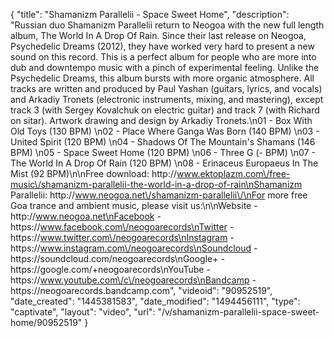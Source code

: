 {
    "title": "Shamanizm Parallelii - Space Sweet Home",
    "description": "Russian duo Shamanizm Parallelii return to Neogoa with the new full length album, The World In A Drop Of Rain. Since their last release on Neogoa, Psychedelic Dreams (2012), they have worked very hard to present a new sound on this record. This is a perfect album for people who are more into dub and downtempo music with a pinch of experimental feeling. Unlike the Psychedelic Dreams, this album bursts with more organic atmosphere. All tracks are written and produced by Paul Yashan (guitars, lyrics, and vocals) and Arkadiy Tronets (electronic instruments, mixing, and mastering), except track 3 (with Sergey Kovalchuk on electric guitar) and track 7 (with Richard on sitar). Artwork drawing and design by Arkadiy Tronets.\n01 - Box With Old Toys (130 BPM) \n02 - Place Where Ganga Was Born (140 BPM) \n03 - United Spirit (120 BPM) \n04 - Shadows Of The Mountain's Shamans (146 BPM) \n05 - Space Sweet Home (120 BPM) \n06 - Three G (- BPM) \n07 - The World In A Drop Of Rain (120 BPM) \n08 - Erinaceus Europaeus In The Mist (92 BPM)\n\nFree download: http:\/\/www.ektoplazm.com\/free-music\/shamanizm-parallelii-the-world-in-a-drop-of-rain\nShamanizm Parallelii: http:\/\/www.neogoa.net\/shamanizm-parallelii\/\nFor more free Goa trance and ambient music, please visit us:\n\nWebsite - http:\/\/www.neogoa.net\nFacebook - https:\/\/www.facebook.com\/neogoarecords\nTwitter - https:\/\/www.twitter.com\/neogoarecords\nInstagram - https:\/\/www.instagram.com\/neogoarecords\nSoundcloud - https:\/\/soundcloud.com\/neogoarecords\nGoogle+ - https:\/\/google.com\/+neogoarecords\nYouTube - https:\/\/www.youtube.com\/c\/neogoarecords\nBandcamp - https:\/\/neogoarecords.bandcamp.com",
    "videoid": "90952519",
    "date_created": "1445381583",
    "date_modified": "1494456111",
    "type": "captivate",
    "layout": "video",
    "url": "\/v\/shamanizm-parallelii-space-sweet-home\/90952519"
}